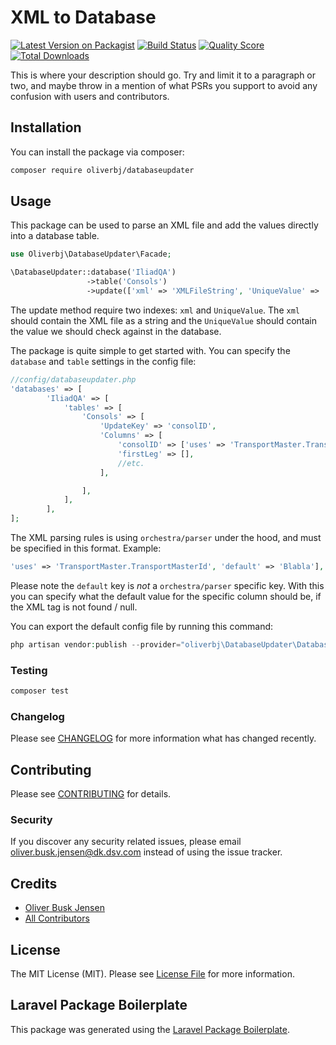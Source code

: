 # XML to Database

[![Latest Version on Packagist](https://img.shields.io/packagist/v/oliverbj/databaseupdater.svg?style=flat-square)](https://packagist.org/packages/oliverbj/databaseupdater)
[![Build Status](https://img.shields.io/travis/oliverbj/databaseupdater/master.svg?style=flat-square)](https://travis-ci.org/oliverbj/databaseupdater)
[![Quality Score](https://img.shields.io/scrutinizer/g/oliverbj/databaseupdater.svg?style=flat-square)](https://scrutinizer-ci.com/g/oliverbj/databaseupdater)
[![Total Downloads](https://img.shields.io/packagist/dt/oliverbj/databaseupdater.svg?style=flat-square)](https://packagist.org/packages/oliverbj/databaseupdater)

This is where your description should go. Try and limit it to a paragraph or two, and maybe throw in a mention of what PSRs you support to avoid any confusion with users and contributors.

## Installation

You can install the package via composer:

```bash
composer require oliverbj/databaseupdater
```

## Usage

This package can be used to parse an XML file and add the values directly into a database table.

``` php
use Oliverbj\DatabaseUpdater\Facade;

\DatabaseUpdater::database('IliadQA')
                 ->table('Consols')
                 ->update(['xml' => 'XMLFileString', 'UniqueValue' => 'CDK12345678']);
```
The update method require two indexes: `xml` and `UniqueValue`. The `xml` should contain the XML file as a string and the `UniqueValue` should contain the value we should check against in the database. 


The package is quite simple to get started with. You can specify the `database` and `table` settings in the config file:

```php
//config/databaseupdater.php
'databases' => [
        'IliadQA' => [
            'tables' => [
                'Consols' => [
                    'UpdateKey' => 'consolID',
                    'Columns' => [
                        'consolID' => ['uses' => 'TransportMaster.TransportMasterId', 'default' => 'Blabla'],
                        'firstLeg' => [],
                        //etc.
                    ],

                ],
            ],
        ],
];
```

The XML parsing rules is using `orchestra/parser` under the hood, and must be specified in this format. Example:

```php
'uses' => 'TransportMaster.TransportMasterId', 'default' => 'Blabla'],
```

Please note the `default` key is *not* a `orchestra/parser` specific key. With this you can specify what the default value for the specific column should be, if the XML tag is not found / null.

You can export the default config file by running this command:

```php
php artisan vendor:publish --provider="oliverbj\DatabaseUpdater\DatabaseUpdaterServiceProvider" --tag="config"
```



### Testing

``` bash
composer test
```

### Changelog

Please see [CHANGELOG](CHANGELOG.md) for more information what has changed recently.

## Contributing

Please see [CONTRIBUTING](CONTRIBUTING.md) for details.

### Security

If you discover any security related issues, please email oliver.busk.jensen@dk.dsv.com instead of using the issue tracker.

## Credits

- [Oliver Busk Jensen](https://github.com/oliverbj)
- [All Contributors](../../contributors)

## License

The MIT License (MIT). Please see [License File](LICENSE.md) for more information.

## Laravel Package Boilerplate

This package was generated using the [Laravel Package Boilerplate](https://laravelpackageboilerplate.com).
